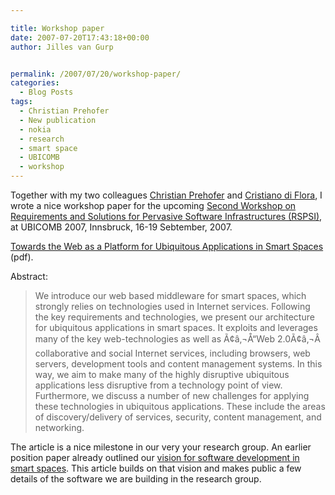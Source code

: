 ```yaml
---

title: Workshop paper
date: 2007-07-20T17:43:18+00:00
author: Jilles van Gurp


permalink: /2007/07/20/workshop-paper/
categories:
  - Blog Posts
tags:
  - Christian Prehofer
  - New publication
  - nokia
  - research
  - smart space
  - UBICOMB
  - workshop
---
```

Together with my two colleagues [Christian Prehofer](http://www.prehofer.de) and [Cristiano di Flora](http://research.nokia.com/people/cristiano_di_flora/index.html), I wrote a nice workshop paper for the upcoming [Second Workshop on Requirements and Solutions for Pervasive Software Infrastructures (RSPSI)](http://www.igd.fhg.de/igd-a1/RSPSI2/), at UBICOMB 2007, Innsbruck, 16-19 Sebtember, 2007. 

[Towards the Web as a Platform for Ubiquitous Applications in Smart Spaces](https://www.jillesvangurp.com/publications.html/WebSmartSpaces.pdf) (pdf).

Abstract:

> We introduce our web based middleware for smart spaces, which strongly relies on technologies used in Internet services. Following the key requirements and
> technologies, we present our architecture for ubiquitous applications in smart spaces. It exploits and leverages many of the key web-technologies as well as Ã¢â‚¬Å“Web 2.0Ã¢â‚¬Â collaborative and social Internet services, including browsers, web servers, development tools and content management systems. In this way, we aim to make many of the highly disruptive ubiquitous applications less disruptive from a technology point of view. Furthermore, we discuss a number of new challenges for applying these technologies in ubiquitous applications. These include the areas of discovery/delivery of services, security, content management, and networking.

The article is a nice milestone in our very your research group. An earlier position paper already outlined our [vision for software development in smart spaces](https://www.jillesvangurp.com/2007/03/21/towards-effective-smart-space-application-development-impediments-and-research-challenges/). This article builds on that vision and makes public a few details of the software we are building in the research group. 

